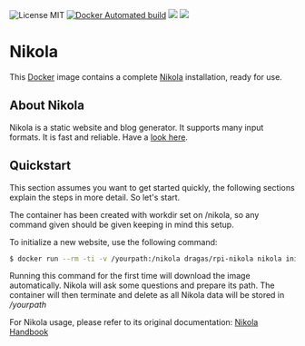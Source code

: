 ![License MIT](https://img.shields.io/badge/license-MIT-blue.svg) [![Docker Automated build](https://img.shields.io/docker/automated/dragas/rpi-nikola.svg)](https://hub.docker.com/r/dragas/rpi-nikola) [![](https://img.shields.io/docker/stars/dragas/rpi-nikola.svg)](https://hub.docker.com/r/dragas/rpi-nikola) [![](https://img.shields.io/docker/pulls/dragas/rpi-nikola.svg)](https://hub.docker.com/r/dragas/rpi-nikola)

# Nikola

This [Docker](https://www.docker.com) image contains a complete [Nikola](https://getnikola.com/) installation, ready for use. 

## About Nikola

Nikola is a static website and blog generator. It supports many input formats. It is fast and reliable. Have a [look here](https://getnikola.com/).

## Quickstart

This section assumes you want to get started quickly, the following sections explain the
steps in more detail. So let's start.

The container has been created with workdir set on /nikola, so any command given should be given keeping in mind this setup.

To initialize a new website, use the following command:

```bash
$ docker run --rm -ti -v /yourpath:/nikola dragas/rpi-nikola nikola init
```

Running this command for the first time will download the image automatically. Nikola will ask some questions and prepare its path. The container will then terminate and delete as all Nikola data will be stored in */yourpath*

For Nikola usage, please refer to its original documentation: [Nikola Handbook](https://getnikola.com/handbook.html)
